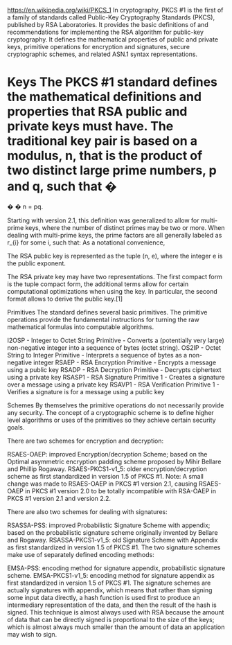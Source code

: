 https://en.wikipedia.org/wiki/PKCS_1
In cryptography, PKCS #1 is the first of a family of standards called Public-Key Cryptography Standards (PKCS), published by RSA Laboratories. It provides the basic definitions of and recommendations for implementing the RSA algorithm for public-key cryptography. It defines the mathematical properties of public and private keys, primitive operations for encryption and signatures, secure cryptographic schemes, and related ASN.1 syntax representations.

Keys
The PKCS #1 standard defines the mathematical definitions and properties that RSA public and private keys must have. The traditional key pair is based on a modulus, n, that is the product of two distinct large prime numbers, p and q, such that 
�
=
�
�
n = pq.

Starting with version 2.1, this definition was generalized to allow for multi-prime keys, where the number of distinct primes may be two or more. When dealing with multi-prime keys, the prime factors are all generally labeled as 
r_{i} for some i, such that:
As a notational convenience, 

The RSA public key is represented as the tuple 
(n, e), where the integer e is the public exponent.

The RSA private key may have two representations. The first compact form is the tuple 
compact form, the additional terms allow for certain computational optimizations when using the key. In particular, the second format allows to derive the public key.[1]


Primitives
The standard defines several basic primitives. The primitive operations provide the fundamental instructions for turning the raw mathematical formulas into computable algorithms.

I2OSP - Integer to Octet String Primitive - Converts a (potentially very large) non-negative integer into a sequence of bytes (octet string).
OS2IP - Octet String to Integer Primitive - Interprets a sequence of bytes as a non-negative integer
RSAEP - RSA Encryption Primitive - Encrypts a message using a public key
RSADP - RSA Decryption Primitive - Decrypts ciphertext using a private key
RSASP1 - RSA Signature Primitive 1 - Creates a signature over a message using a private key
RSAVP1 - RSA Verification Primitive 1 - Verifies a signature is for a message using a public key

Schemes
By themselves the primitive operations do not necessarily provide any security. The concept of a cryptographic scheme is to define higher level algorithms or uses of the primitives so they achieve certain security goals.

There are two schemes for encryption and decryption:

RSAES-OAEP: improved Encryption/decryption Scheme; based on the Optimal asymmetric encryption padding scheme proposed by Mihir Bellare and Phillip Rogaway.
RSAES-PKCS1-v1_5: older encryption/decryption scheme as first standardized in version 1.5 of PKCS #1.
Note: A small change was made to RSAES-OAEP in PKCS #1 version 2.1, causing RSAES-OAEP in PKCS #1 version 2.0 to be totally incompatible with RSA-OAEP in PKCS #1 version 2.1 and version 2.2.

There are also two schemes for dealing with signatures:

RSASSA-PSS: improved Probabilistic Signature Scheme with appendix; based on the probabilistic signature scheme originally invented by Bellare and Rogaway.
RSASSA-PKCS1-v1_5: old Signature Scheme with Appendix as first standardized in version 1.5 of PKCS #1.
The two signature schemes make use of separately defined encoding methods:

EMSA-PSS: encoding method for signature appendix, probabilistic signature scheme.
EMSA-PKCS1-v1_5: encoding method for signature appendix as first standardized in version 1.5 of PKCS #1.
The signature schemes are actually signatures with appendix, which means that rather than signing some input data directly, a hash function is used first to produce an intermediary representation of the data, and then the result of the hash is signed. This technique is almost always used with RSA because the amount of data that can be directly signed is proportional to the size of the keys; which is almost always much smaller than the amount of data an application may wish to sign.

